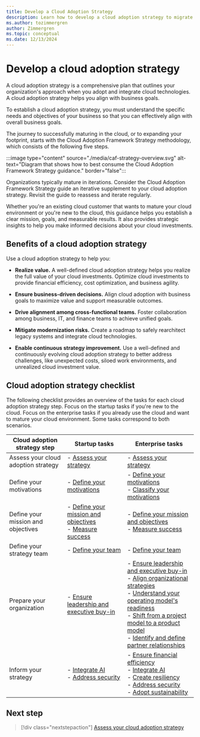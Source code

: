 ```yaml
---
title: Develop a Cloud Adoption Strategy
description: Learn how to develop a cloud adoption strategy to migrate or innovate in the cloud, in alignment with your business goals.
ms.author: tozimmergren
author: Zimmergren
ms.topic: conceptual
ms.date: 12/13/2024
---
```


# Develop a cloud adoption strategy

A cloud adoption strategy is a comprehensive plan that outlines your organization's approach when you adopt and integrate cloud technologies. A cloud adoption strategy helps you align with business goals.

To establish a cloud adoption strategy, you must understand the specific needs and objectives of your business so that you can effectively align with overall business goals.

The journey to successfully maturing in the cloud, or to expanding your footprint, starts with the Cloud Adoption Framework Strategy methodology, which consists of the following five steps.

:::image type="content" source="./media/caf-strategy-overview.svg" alt-text="Diagram that shows how to best consume the Cloud Adoption Framework Strategy guidance." border="false":::

Organizations typically mature in iterations. Consider the Cloud Adoption Framework Strategy guide an iterative supplement to your cloud adoption strategy. Revisit the guide to reassess and iterate regularly.

Whether you're an existing cloud customer that wants to mature your cloud environment or you're new to the cloud, this guidance helps you establish a clear mission, goals, and measurable results. It also provides strategic insights to help you make informed decisions about your cloud investments.

## Benefits of a cloud adoption strategy

Use a cloud adoption strategy to help you:

- **Realize value.** A well-defined cloud adoption strategy helps you realize the full value of your cloud investments. Optimize cloud investments to provide financial efficiency, cost optimization, and business agility.

- **Ensure business-driven decisions.** Align cloud adoption with business goals to maximize value and support measurable outcomes.
- **Drive alignment among cross-functional teams.** Foster collaboration among business, IT, and finance teams to achieve unified goals.
- **Mitigate modernization risks.** Create a roadmap to safely rearchitect legacy systems and integrate cloud technologies.
- **Enable continuous strategy improvement.** Use a well-defined and continuously evolving cloud adoption strategy to better address challenges, like unexpected costs, siloed work environments, and unrealized cloud investment value.

## Cloud adoption strategy checklist

The following checklist provides an overview of the tasks for each cloud adoption strategy step. Focus on the startup tasks if you're new to the cloud. Focus on the enterprise tasks if you already use the cloud and want to mature your cloud environment. Some tasks correspond to both scenarios.

| Cloud adoption strategy step | Startup tasks | Enterprise tasks |
|---------------------|-------------------|----------------------|
| Assess your cloud adoption strategy | - [Assess your strategy](./assessment.md) |  - [Assess your strategy](./assessment.md) |
| Define your motivations | - [Define your motivations](./motivations.md#define-your-motivations) | - [Define your motivations](./motivations.md#define-your-motivations) <br>- [Classify your motivations](./motivations.md#classify-motivations) |
| Define your mission and objectives | - [Define your mission and objectives](./mission-objectives.md#define-your-mission-and-objectives) <br>- [Measure success](./mission-objectives.md#measuring-success) | - [Define your mission and objectives](./mission-objectives.md#define-your-mission-and-objectives) <br>- [Measure success](./mission-objectives.md#measuring-success) |
| Define your strategy team | - [Define your team](./define-your-team.md) | - [Define your team](./define-your-team.md) |
| Prepare your organization | - [Ensure leadership and executive buy-in](./prepare.md#leadership-and-executive-buy-in)  | - [Ensure leadership and executive buy-in](./prepare.md#leadership-and-executive-buy-in) <br>- [Align organizational strategies](./prepare.md#align-organizational-strategies) <br>- [Understand your operating model's readiness](./prepare.md#understand-your-operating-models-readiness-for-cloud) <br>- [Shift from a project model to a product model](./prepare.md#shift-from-a-project-model-to-product-model) <br>- [Identify and define partner relationships](./prepare.md#identify-and-define-partner-relationships) |
| Inform your strategy | - [Integrate AI](./inform/ai.md) <br>- [Address security](./inform/security.md) | - [Ensure financial efficiency](./inform/financial-efficiency.md) <br>- [Integrate AI](./inform/ai.md) <br>- [Create resiliency](./inform/resiliency.md) <br>- [Address security](./inform/security.md) <br>- [Adopt sustainability](./inform/sustainability.md) |

## Next step

> [!div class="nextstepaction"]
> [Assess your cloud adoption strategy](assessment.md)
